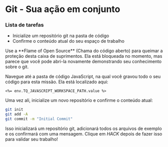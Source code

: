 # Git - Sua ação em conjunto

<div class="aside">
<h3>Lista de tarefas</h3>
<ul>
  <li>Inicialize um repositório git na pasta de código</li>
  <li>Confirme o conteúdo atual do seu espaço de trabalho</li>
</ul>
</div>
Use a **Flame of Open Source** (Chama do código aberto) para queimar a proteção desta caixa de suprimentos. Ela está bloqueada no momento, mas parece que você pode abri-la novamente demonstrando seu conhecimento sobre o git.

Navegue até a pasta de código JavaScript, na qual você gravou todo o seu código para esta missão. Ela está localizado aqui:

`<%= env.TQ_JAVASCRIPT_WORKSPACE_PATH.value %>`

Uma vez ali, inicialize um novo repositório e confirme o conteúdo atual:

```bash
git init
git add -A
git commit -m "Initial Commit"
```

Isso inicializará um repositório git, adicionará todos os arquivos de exemplo e os confirmará com uma mensagem. Clique em *HACK* depois de fazer isso para validar seu trabalho!